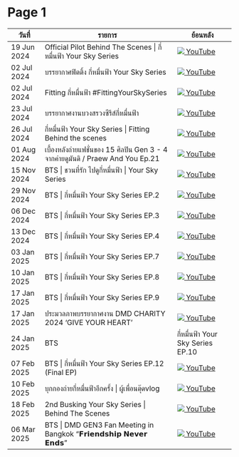 # Page 1

| วันที่       | รายการ             | ย้อนหลัง                                     |
|--------------|-------------------|------------------------------|
|19 Jun 2024|Official Pilot Behind The Scenes \| กี่หมื่นฟ้า Your Sky Series|[![](https://img.icons8.com/color/24/youtube-play.png) YouTube](https://youtu.be/lDf-wEXtnBw?si=1K1X4glVBVbZRbiV)|
|02 Jul 2024|บรรยากาศฟิตติ้ง กี่หมื่นฟ้า Your Sky Series|[![](https://img.icons8.com/color/24/youtube-play.png) YouTube](https://youtu.be/EYYbdGk7poo?si=xMBnqxOKasS59yVL)|
|02 Jul 2024|Fitting กี่หมื่นฟ้า #FittingYourSkySeries|[![](https://img.icons8.com/color/24/youtube-play.png) YouTube](https://www.youtube.com/live/wkSbWrS3hxE?si=T2QqOPPXid5T07T-)|
|23 Jul 2024|บรรยากาศงานบวงสรวงซีรีส์กี่หมื่นฟ้า|[![](https://img.icons8.com/color/24/youtube-play.png) YouTube](https://www.youtube.com/live/BfyyW_jQvns?si=Zk2bqdxli6UYPTsM)|
|26 Jul 2024|กี่หมื่นฟ้า Your Sky Series \| Fitting Behind the scenes|[![](https://img.icons8.com/color/24/youtube-play.png) YouTube](https://youtu.be/brfh1SWHfa8?si=X2xJkK7HJ9lCXT1L)|
|01 Aug 2024|เบื้องหลังถ่ายแฟชั่นของ 15 ศิลปิน Gen 3 - 4 จากค่ายดูมันดิ / Praew And You Ep.21|[![](https://img.icons8.com/color/24/youtube-play.png) YouTube](https://youtu.be/miFjMkDzYkQ)|
|15 Nov 2024|BTS \| ชวนที่รัก ไปดูกี่หมื่นฟ้า \| Your Sky Series|[![](https://img.icons8.com/color/24/youtube-play.png) YouTube](https://youtu.be/L_UFCpkIi4M?si=xlvDPBjZ7L9-UUpw)|
|29 Nov 2024|BTS \| กี่หมื่นฟ้า Your Sky Series EP.2|[![](https://img.icons8.com/color/24/youtube-play.png) YouTube](https://youtu.be/l6kbqEtkRS4?si=9t0lFFC9qYW519zt)|
|06 Dec 2024|BTS \| กี่หมื่นฟ้า Your Sky Series EP.3|[![](https://img.icons8.com/color/24/youtube-play.png) YouTube](https://youtu.be/jVdRYQsAFHo?si=eBVgLwwhO6aEUNZ9)|
|13 Dec 2024|BTS \| กี่หมื่นฟ้า Your Sky Series EP.4|[![](https://img.icons8.com/color/24/youtube-play.png) YouTube](https://youtu.be/FDj-8TECRnA?si=4itZKfF6vxxziuGU)|
|03 Jan 2025|BTS \| กี่หมื่นฟ้า Your Sky Series EP.7|[![](https://img.icons8.com/color/24/youtube-play.png) YouTube](https://youtu.be/yUAtWAr-qB0?si=80SjE8gkOhYbiDV0)|
|10 Jan 2025|BTS \| กี่หมื่นฟ้า Your Sky Series EP.8|[![](https://img.icons8.com/color/24/youtube-play.png) YouTube](https://youtu.be/wxFCYqOAzwg?si=jyzXCPQ9jnn1tyFi)|
|17 Jan 2025|BTS \| กี่หมื่นฟ้า Your Sky Series EP.9|[![](https://img.icons8.com/color/24/youtube-play.png) YouTube](https://youtu.be/8gqajWEajq4?si=tQTDcfBcWmUo2I4_)|
|17 Jan 2025|ประมวลภาพบรรยากาศงาน DMD CHARITY 2024 ‘GIVE YOUR HEART’|[![](https://img.icons8.com/color/24/youtube-play.png) YouTube](https://youtu.be/vh3LU-rKKs4)|
|24 Jan 2025|BTS | กี่หมื่นฟ้า Your Sky Series EP.10|[![](https://img.icons8.com/color/24/youtube-play.png) YouTube](https://youtu.be/HrWflNXdY7M?si=QJ9DjOQ6Mobc--HX)|
|07 Feb 2025|BTS \| กี่หมื่นฟ้า Your Sky Series EP.12 (Final EP)|[![](https://img.icons8.com/color/24/youtube-play.png) YouTube](https://youtu.be/oYp8DWggeOg)|
|10 Feb 2025|บุกกองถ่ายกี่หมื่นฟ้าอีกครั้ง \| ผู้เพื่อนตุ๊ดvlog|[![](https://img.icons8.com/color/24/youtube-play.png) YouTube](https://youtu.be/oKWGkAjX2do?si=mAhzR_YPlKd4eiIr)|
|18 Feb 2025|2nd Busking Your Sky Series \| Behind The Scenes|[![](https://img.icons8.com/color/24/youtube-play.png) YouTube](https://youtu.be/qzHi6EsufbA)|
|06 Mar 2025|BTS \| DMD GEN3 Fan Meeting in Bangkok “𝗙𝗿𝗶𝗲𝗻𝗱𝘀𝗵𝗶𝗽 𝗡𝗲𝘃𝗲𝗿 𝗘𝗻𝗱𝘀”|[![](https://img.icons8.com/color/24/youtube-play.png) YouTube](https://youtu.be/sl5UNmaRrq8?si=GTquncjm1WKdkYE9)|
